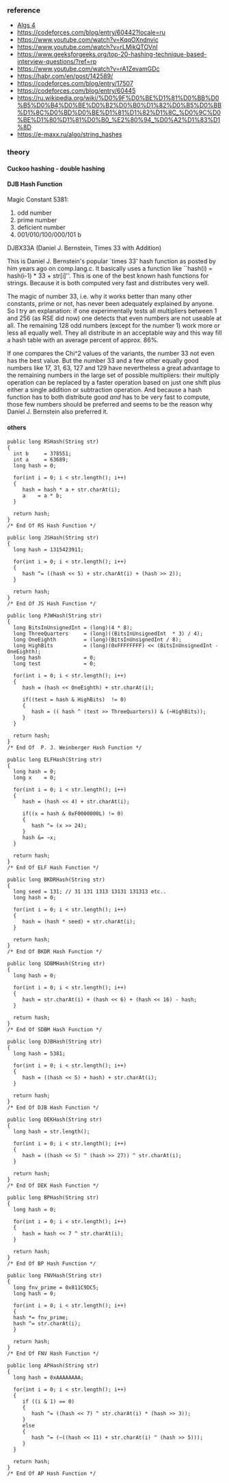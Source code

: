 ### reference
- [Algs 4](https://github.com/kevin-wayne/algs4/blob/master/src/main/java/edu/princeton/cs/algs4/LinearProbingHashST.java)
- https://codeforces.com/blog/entry/60442?locale=ru
- https://www.youtube.com/watch?v=KqqOXndnvic
- https://www.youtube.com/watch?v=rLMikQTOVnI
- https://www.geeksforgeeks.org/top-20-hashing-technique-based-interview-questions/?ref=rp
- https://www.youtube.com/watch?v=rA1ZevamGDc
- https://habr.com/en/post/142589/
- https://codeforces.com/blog/entry/17507
- https://codeforces.com/blog/entry/60445
- https://ru.wikipedia.org/wiki/%D0%9F%D0%BE%D1%81%D0%BB%D0%B5%D0%B4%D0%BE%D0%B2%D0%B0%D1%82%D0%B5%D0%BB%D1%8C%D0%BD%D0%BE%D1%81%D1%82%D1%8C_%D0%9C%D0%BE%D1%80%D1%81%D0%B0_%E2%80%94_%D0%A2%D1%83%D1%8D
- https://e-maxx.ru/algo/string_hashes

### theory
#### Cuckoo hashing - double hashing

#### DJB Hash Function
Magic Constant 5381:
  1. odd number
  2. prime number
  3. deficient number
  4. 001/010/100/000/101 b
  
DJBX33A (Daniel J. Bernstein, Times 33 with Addition)

This is Daniel J. Bernstein's popular `times 33' hash function as
posted by him years ago on comp.lang.c. It basically uses a function
like ``hash(i) = hash(i-1) * 33 + str[i]''. This is one of the best
known hash functions for strings. Because it is both computed very
fast and distributes very well.

The magic of number 33, i.e. why it works better than many other
constants, prime or not, has never been adequately explained by
anyone. So I try an explanation: if one experimentally tests all
multipliers between 1 and 256 (as RSE did now) one detects that even
numbers are not useable at all. The remaining 128 odd numbers
(except for the number 1) work more or less all equally well. They
all distribute in an acceptable way and this way fill a hash table
with an average percent of approx. 86%.

If one compares the Chi^2 values of the variants, the number 33 not
even has the best value. But the number 33 and a few other equally
good numbers like 17, 31, 63, 127 and 129 have nevertheless a great
advantage to the remaining numbers in the large set of possible
multipliers: their multiply operation can be replaced by a faster
operation based on just one shift plus either a single addition
or subtraction operation. And because a hash function has to both
distribute good _and_ has to be very fast to compute, those few
numbers should be preferred and seems to be the reason why Daniel J.
Bernstein also preferred it.


#### others
```
public long RSHash(String str)
{
  int b     = 378551;
  int a     = 63689;
  long hash = 0;

  for(int i = 0; i < str.length(); i++)
  {
     hash = hash * a + str.charAt(i);
     a    = a * b;
  }

  return hash;
}
/* End Of RS Hash Function */
```
```
public long JSHash(String str)
{
  long hash = 1315423911;

  for(int i = 0; i < str.length(); i++)
  {
     hash ^= ((hash << 5) + str.charAt(i) + (hash >> 2));
  }

  return hash;
}
/* End Of JS Hash Function */
```
```
public long PJWHash(String str)
{
  long BitsInUnsignedInt = (long)(4 * 8);
  long ThreeQuarters     = (long)((BitsInUnsignedInt  * 3) / 4);
  long OneEighth         = (long)(BitsInUnsignedInt / 8);
  long HighBits          = (long)(0xFFFFFFFF) << (BitsInUnsignedInt - OneEighth);
  long hash              = 0;
  long test              = 0;

  for(int i = 0; i < str.length(); i++)
  {
     hash = (hash << OneEighth) + str.charAt(i);

     if((test = hash & HighBits)  != 0)
     {
        hash = (( hash ^ (test >> ThreeQuarters)) & (~HighBits));
     }
  }

  return hash;
}
/* End Of  P. J. Weinberger Hash Function */
```
```
public long ELFHash(String str)
{
  long hash = 0;
  long x    = 0;

  for(int i = 0; i < str.length(); i++)
  {
     hash = (hash << 4) + str.charAt(i);

     if((x = hash & 0xF0000000L) != 0)
     {
        hash ^= (x >> 24);
     }
     hash &= ~x;
  }

  return hash;
}
/* End Of ELF Hash Function */
```
```
public long BKDRHash(String str)
{
  long seed = 131; // 31 131 1313 13131 131313 etc..
  long hash = 0;

  for(int i = 0; i < str.length(); i++)
  {
     hash = (hash * seed) + str.charAt(i);
  }

  return hash;
}
/* End Of BKDR Hash Function */
```
```
public long SDBMHash(String str)
{
  long hash = 0;

  for(int i = 0; i < str.length(); i++)
  {
     hash = str.charAt(i) + (hash << 6) + (hash << 16) - hash;
  }

  return hash;
}
/* End Of SDBM Hash Function */
```
```
public long DJBHash(String str)
{
  long hash = 5381;

  for(int i = 0; i < str.length(); i++)
  {
     hash = ((hash << 5) + hash) + str.charAt(i);
  }

  return hash;
}
/* End Of DJB Hash Function */
```
```
public long DEKHash(String str)
{
  long hash = str.length();

  for(int i = 0; i < str.length(); i++)
  {
     hash = ((hash << 5) ^ (hash >> 27)) ^ str.charAt(i);
  }

  return hash;
}
/* End Of DEK Hash Function */
```
```
public long BPHash(String str)
{
  long hash = 0;

  for(int i = 0; i < str.length(); i++)
  {
     hash = hash << 7 ^ str.charAt(i);
  }

  return hash;
}
/* End Of BP Hash Function */
```
```
public long FNVHash(String str)
{
  long fnv_prime = 0x811C9DC5;
  long hash = 0;

  for(int i = 0; i < str.length(); i++)
  {
  hash *= fnv_prime;
  hash ^= str.charAt(i);
  }

  return hash;
}
/* End Of FNV Hash Function */
```
```
public long APHash(String str)
{
  long hash = 0xAAAAAAAA;

  for(int i = 0; i < str.length(); i++)
  {
     if ((i & 1) == 0)
     {
        hash ^= ((hash << 7) ^ str.charAt(i) * (hash >> 3));
     }
     else
     {
        hash ^= (~((hash << 11) + str.charAt(i) ^ (hash >> 5)));
     }
  }

  return hash;
}
/* End Of AP Hash Function */
```